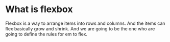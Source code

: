 # What is flexbox

Flexbox is a way to arrange items into rows and columns. And the items can flex basically grow and shrink. And we are going to be the one who are going to define the rules for em to flex.
